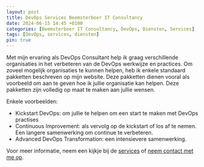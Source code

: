 ```yaml
---
layout: post
title: DevOps Services Beemsterboer IT Consultancy
date: 2024-06-15 14:45 +0100
categories: [Beemsterboer IT Consultancy, DevOps, Diensten, Services]
tags: [DevOps, services, diensten]
pin: true
---
```


Met mijn ervaring als DevOps Consultant help ik graag verschillende organisaties
in het verbeteren van de DevOps werkwijze en practices. Om zoveel mogelijk
organisaties te kunnen helpen, heb ik enkele standaard pakketten beschreven op
mijn website. Deze pakketten dienen vooral als voorbeeld om aan te geven hoe ik
jullie organisatie kan helpen. Deze pakketten zijn volledig op maat te maken aan
jullie wensen.

Enkele voorbeelden:

- Kickstart DevOps: om jullie te helpen om een start te maken met DevOps practises
- Continuous Improvement: als vervolg op de kickstart of los af te nemen. Een
langere samenwerking om continue te verbeteren.
- Advanced DevOps Transformation: een intensievere samenwerking.

Voor meer informatie, neem een kijkje bij de [services](https://www.mikebeemsterboer.nl/services/)
of [neem contact met me op](mailto:info@mikebeemsterboer.nl).
